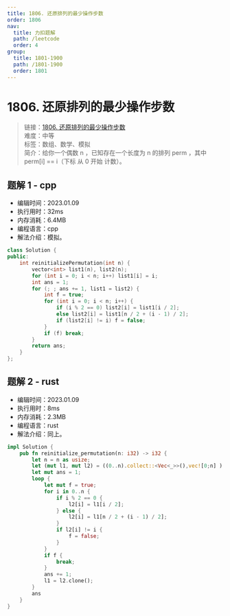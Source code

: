 ```yaml
---
title: 1806. 还原排列的最少操作步数
order: 1806
nav:
  title: 力扣题解
  path: /leetcode
  order: 4
group:
  title: 1801-1900
  path: /1801-1900
  order: 1801
---
```


# 1806. 还原排列的最少操作步数
    
> 链接：[1806. 还原排列的最少操作步数](https://leetcode.cn/problems/minimum-number-of-operations-to-reinitialize-a-permutation/)  
> 难度：中等  
> 标签：数组、数学、模拟  
> 简介：给你一个偶数 n​​​​​​ ，已知存在一个长度为 n 的排列 perm ，其中 perm[i] == i​（下标 从 0 开始 计数）。
      
## 题解 1 - cpp
- 编辑时间：2023.01.09
- 执行用时：32ms
- 内存消耗：6.4MB
- 编程语言：cpp
- 解法介绍：模拟。
```cpp
class Solution {
public:
    int reinitializePermutation(int n) {
        vector<int> list1(n), list2(n);
        for (int i = 0; i < n; i++) list1[i] = i;
        int ans = 1;
        for (; ; ans += 1, list1 = list2) {
            int f = true;
            for (int i = 0; i < n; i++) {
                if (i % 2 == 0) list2[i] = list1[i / 2];
                else list2[i] = list1[n / 2 + (i - 1) / 2];
                if (list2[i] != i) f = false;
            }
            if (f) break;
        }
        return ans;
    }
};
```

## 题解 2 - rust
- 编辑时间：2023.01.09
- 执行用时：8ms
- 内存消耗：2.3MB
- 编程语言：rust
- 解法介绍：同上。
```rust
impl Solution {
    pub fn reinitialize_permutation(n: i32) -> i32 {
        let n = n as usize;
        let (mut l1, mut l2) = ((0..n).collect::<Vec<_>>(),vec![0;n] );
        let mut ans = 1;
        loop {
            let mut f = true;
            for i in 0..n {
                if i % 2 == 0 {
                    l2[i] = l1[i / 2];
                } else {
                    l2[i] = l1[n / 2 + (i - 1) / 2];
                }
                if l2[i] != i {
                    f = false;
                }
            }
            if f {
                break;
            }
            ans += 1;
            l1 = l2.clone();
        }
        ans
    }
}
```

      